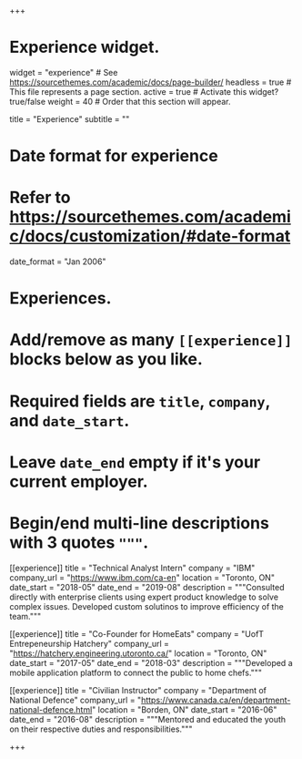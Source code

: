 +++
# Experience widget.
widget = "experience"  # See https://sourcethemes.com/academic/docs/page-builder/
headless = true  # This file represents a page section.
active = true  # Activate this widget? true/false
weight = 40  # Order that this section will appear.

title = "Experience"
subtitle = ""

# Date format for experience
#   Refer to https://sourcethemes.com/academic/docs/customization/#date-format
date_format = "Jan 2006"

# Experiences.
#   Add/remove as many `[[experience]]` blocks below as you like.
#   Required fields are `title`, `company`, and `date_start`.
#   Leave `date_end` empty if it's your current employer.
#   Begin/end multi-line descriptions with 3 quotes `"""`.
[[experience]]
  title = "Technical Analyst Intern"
  company = "IBM"
  company_url = "https://www.ibm.com/ca-en"
  location = "Toronto, ON"
  date_start = "2018-05"
  date_end = "2019-08"
  description = """Consulted directly with enterprise clients using expert product knowledge to solve complex issues. Developed custom solutinos to improve efficiency of the team."""

[[experience]]
  title = "Co-Founder for HomeEats"
  company = "UofT Entrepeneurship Hatchery"
  company_url = "https://hatchery.engineering.utoronto.ca/"
  location = "Toronto, ON"
  date_start = "2017-05"
  date_end = "2018-03"
  description = """Developed a mobile application platform to connect the public to home chefs."""
  
  
[[experience]]
  title = "Civilian Instructor"
  company = "Department of National Defence"
  company_url = "https://www.canada.ca/en/department-national-defence.html"
  location = "Borden, ON"
  date_start = "2016-06"
  date_end = "2016-08"
  description = """Mentored and educated the youth on their respective duties and responsibilities."""

+++
